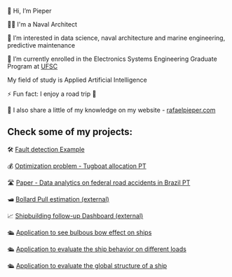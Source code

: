 
👋 Hi, I’m Pieper

🧑‍🎓 I'm a Naval Architect

👀 I’m interested in data science, naval architecture and marine engineering, predictive maintenance

🌱 I’m currently enrolled in the Electronics Systems Engineering Graduate Program at [UFSC](https://ppgese.joinville.ufsc.br/en/) 

   My field of study is Applied Artificial Intelligence
    
⚡ Fun fact: I enjoy a road trip 🚙

 📣 I also share a little of my knowledge on my website - [rafaelpieper.com](https://rafaelpieper.com/)

## Check some of my projects:

🛠️ [Fault detection Example](https://github.com/RafaPieper/Example_Fault_Detection_Tree)

💰 [Optimization problem - Tugboat allocation  PT](https://github.com/RafaPieper/Tugboat-Allocation-Optmization)

🛣️ [Paper - Data analytics on federal road accidents in Brazil PT](https://github.com/RafaPieper/Artigo-Acidentes-PRF)

🛥️ [Bollard Pull estimation (external)](https://rafaelpieper.com/bollard-pull/)

📈 [Shipbuilding follow-up Dashboard (external)](https://rafaelpieper.com/shipbuilding-power-bi-report/)  

🛳️ [Application to see bulbous bow effect on ships](https://github.com/RafaPieper/Bulbous_Bow)

🛳️ [Application to evaluate the ship behavior on different loads](https://github.com/RafaPieper/Ship_Draft_Marks)

🛳️ [Application to evaluate the global structure of a ship](https://github.com/RafaPieper/Ship_Structure_Calculation)



